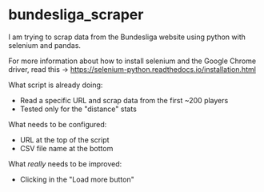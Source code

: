 # bundesliga_scraper

I am trying to scrap data from the Bundesliga website using python with selenium and pandas.

For more information about how to install selenium and the Google Chrome driver, read this -> https://selenium-python.readthedocs.io/installation.html

What script is already doing:
- Read a specific URL and scrap data from the first ~200 players
- Tested only for the "distance" stats

What needs to be configured:
- URL at the top of the script
- CSV file name at the bottom

What *really* needs to be improved:
- Clicking in the "Load more button"
